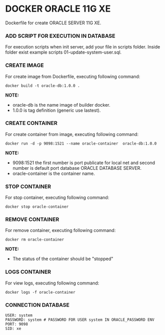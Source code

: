 # DOCKER ORACLE 11G XE

Dockerfile for create ORACLE SERVER 11G XE.

### ADD SCRIPT FOR EXECUTION IN DATABASE

For execution scripts when init server, add your file in scripts folder. Inside folder exist example scripts 01-update-system-user.sql.

### CREATE IMAGE

For create image from Dockerfile, executing following command:

```shell
docker build -t oracle-db:1.0.0 .
```

**NOTE:**

- oracle-db is the name image of builder docker.
- 1.0.0 is tag definition (generic use lastest).

### CREATE CONTAINER

For create container from image, executing following command:

```shell
docker run -d -p 9098:1521 --name oracle-container  oracle-db:1.0.0
```

**NOTE:**

- 9098:1521 the first number is port publicate for local net and second number is default port database ORACLE DATABASE SERVER.
- oracle-container is the container name.


### STOP CONTAINER

For stop container, executing following command:

```shell
docker stop oracle-container
```


### REMOVE CONTAINER

For remove container, executing following command:

```shell
docker rm oracle-container
```

**NOTE:**

- The status of the container should be "stopped"


### LOGS CONTAINER

For view logs, executing following command:

```shell
docker logs -f oracle-container
```

### CONNECTION DATABASE

```
USER: system
PASSWORD: system # PASSWORD FOR USER system IN ORACLE_PASSWORD ENV
PORT: 9098
SID: xe
```